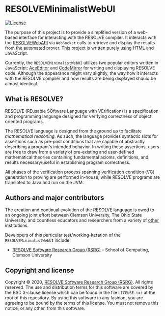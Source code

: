 RESOLVEMinimalistWebUI
==============
[![License](https://img.shields.io/badge/license-BSD-blue.svg)](https://raw.githubusercontent.com/ClemsonRSRG/RESOLVEMinimalistWebUI/master/LICENSE.txt)

The purpose of this project is to provide a simplified version of a web-based interface for interacting 
with the RESOLVE compiler. It interacts with the [RESOLVEWebAPI](https://github.com/ClemsonRSRG/RESOLVEWebAPI) via `WebSocket` calls to retrieve and display the results from the automated prover. This project is written purely using HTML and JavaScript. 

Currently, the `RESOLVEMinimalistWebUI` utilizes two popular editors written in JavaScript: [AceEditor](https://ace.c9.io/) and [CodeMirror](https://codemirror.net/) for writing and displaying RESOLVE code. Although the appearance might vary slightly, the way how it interacts with the RESOLVE compiler and how results are being displayed should be almost identical. 

## What is RESOLVE?

RESOLVE (REusable SOftware Language with VErification) is a specification and programming language designed for verifying correctness of object oriented programs.

The RESOLVE language is designed from the ground up to facilitate *mathematical reasoning*. As such, the language provides syntactic slots for assertions such as pre-post conditions that are capable of abstractly describing a program's intended behavior. In writing these assertions, users are free to draw from a variety of pre-existing and user-defined mathematical theories containing fundamental axioms, definitions, and results necessary/useful in establishing program correctness.

All phases of the verification process spanning verification condition (VC) generation to proving are performed in-house, while RESOLVE programs are translated to Java and run on the JVM.

## Authors and major contributors

The creation and continual evolution of the RESOLVE language is owed to an ongoing joint effort between Clemson University, The Ohio State University, and countless educators and researchers from a variety of [other](https://www.cs.clemson.edu/resolve/about.html) institutions.

Developers of this particular test/working-iteration of the `RESOLVEMinimalistWebUI` include:

* [RESOLVE Software Research Group (RSRG)](https://www.cs.clemson.edu/resolve/) - School of Computing, Clemson University

## Copyright and license

Copyright © 2020, [RESOLVE Software Research Group (RSRG)](https://www.cs.clemson.edu/resolve/). All rights reserved. The use and distribution terms for this software are covered by the BSD 3-clause license which can be found in the file `LICENSE.txt` at the root of this repository. By using this software in any fashion, you are agreeing to be bound by the terms of this license. You must not remove this notice, or any other, from this software.
